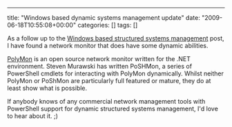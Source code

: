 ---
title: "Windows based dynamic systems management update"
date: "2009-06-18T10:55:08+00:00"
categories: []
tags: []

As a follow up to the <a title="Permanent Link to Windows based structured systems management" rel="bookmark" href="../windows-based-structured-systems-management/">Windows based structured systems management</a> post, I have found a network monitor that does have some dynamic abilities.

<a href="http://www.codeplex.com/polymon">PolyMon</a> is an open source network monitor written for the .NET environment. Steven Murawski has written PoSHMon, a series of PowerShell cmdlets for interacting with PolyMon dynamically. Whilst neither PolyMon or PoShMon are particularly full featured or mature, they do at least show what is possible.

If anybody knows of any commercial network management tools with PowerShell support for dynamic structured systems management, I'd love to hear about it. ;)
